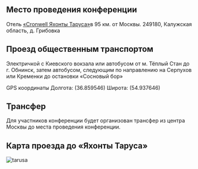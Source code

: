 ## Место проведения конференции
Отель [«Cronwell Яхонты Таруса»](http://tarusa-kurort.ru)в 95 км. от Москвы.
249180, Калужская область, д. Грибовка

## Проезд общественным транспортом
Электричкой с Киевского вокзала или автобусом от м. Тёплый Стан до г. Обнинск, затем автобусом, следующим по направлению на Серпухов или Кременки до остановки «Сосновый бор»

GPS координаты Долгота: (36.859546) Широта: (54.937646)

## Трансфер
Для участников конференции будет организован трансфер из центра Москвы до места проведения конференции.

## Карта проезда до «Яхонты Таруса»
![tarusa](http://dropbucket.ru/tarusa) 


